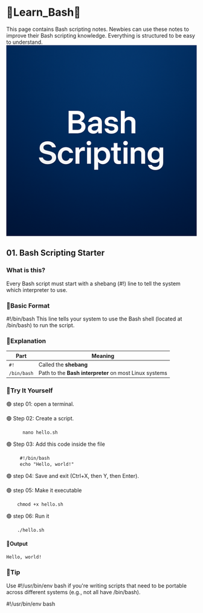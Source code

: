# 🔰Learn_Bash🔰
This page contains Bash scripting notes. Newbies can use these notes to improve their Bash scripting knowledge. Everything is structured to be easy to understand.
![image alt](https://github.com/DEENSec/Learn_Bash/blob/main/Bash_script.png?raw=true)



## 01. Bash Scripting Starter

### What is this?
Every Bash script must start with a shebang (#!) line to tell the system which interpreter to use.

### 🔹Basic Format

#!/bin/bash
This line tells your system to use the Bash shell (located at /bin/bash) to run the script.

### 🔹Explanation


| Part        | Meaning                                                |
| ----------- | ------------------------------------------------------ |
| `#!`        | Called the **shebang**                                 |
| `/bin/bash` | Path to the **Bash interpreter** on most Linux systems |



### 🔹Try It Yourself


🟢 step 01: open a terminal.

🟢 Step 02: Create a script.

          nano hello.sh

🟢 Step 03: Add this code inside the file

         #!/bin/bash
         echo "Hello, world!"

🟢 step 04: Save and exit (Ctrl+X, then Y, then Enter).

🟢 step 05: Make it executable

        chmod +x hello.sh

🟢 step 06: Run it

        ./hello.sh

#### 🔴Output

    Hello, world!

### 🔹Tip

Use #!/usr/bin/env bash if you're writing scripts that need to be portable across different systems (e.g., not all have /bin/bash).

#!/usr/bin/env bash
